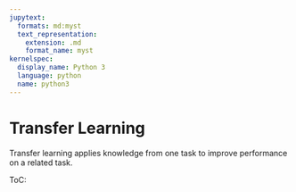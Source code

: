 ```yaml
---
jupytext:
  formats: md:myst
  text_representation:
    extension: .md
    format_name: myst
kernelspec:
  display_name: Python 3
  language: python
  name: python3
---
```

# Transfer Learning
Transfer learning applies knowledge from one task to improve performance on a related task.

ToC:
```{tableofcontents}
```